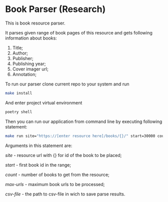 # Book Parser (Research)

This is book resource parser.

It parses given range of book pages of this resource and gets following information about books:

1. Title;
2. Author;
3. Publisher;
4. Publishing year;
5. Cover imager url;
6. Annotation;

To run our parser clone current repo to your system and run

```bash
make install
```

And enter project virtual environment

```bash
poetry shell
```

Then you can run our application from command line by executing following statement:

```bash
make run site="https://[enter resource here]/books/{}/" start=30000 count=3000 max-urls=5000 csv-file=books.csv
```

Arguments in this statement are:

*site* - resource url with {} for id of the book to be placed;

*start* - first book id in the range;

*count* - number of books to get from the resource;

*max-urls* - maximum book urls to be processed;

*csv-file* - the path to csv-file in wich to save parse results.